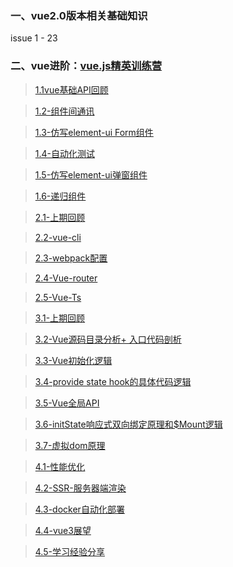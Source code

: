 
###  一、vue2.0版本相关基础知识

issue 1 - 23


###  二、vue进阶：[vue.js精英训练营](https://github.com/googBlogs/vue-master-lesson)

 > [1.1vue基础API回顾]()

 > [1.2-组件间通讯]()

 > [1.3-仿写element-ui Form组件]()

 > [1.4-自动化测试]()

 > [1.5-仿写element-ui弹窗组件]()

 > [1.6-递归组件]()

 > [2.1-上期回顾]()

 > [2.2-vue-cli]()

 > [2.3-webpack配置]()

 > [2.4-Vue-router]()

 > [2.5-Vue-Ts]()

 > [3.1-上期回顾]()

 > [3.2-Vue源码目录分析+ 入口代码剖析]()

 > [3.3-Vue初始化逻辑]()

 > [3.4-provide state hook的具体代码逻辑]()

 > [3.5-Vue全局API]()

 > [3.6-initState响应式双向绑定原理和$Mount逻辑]()

 > [3.7-虚拟dom原理]()

 > [4.1-性能优化]()

 > [4.2-SSR-服务器端渲染]()

 > [4.3-docker自动化部署]()

 > [4.4-vue3展望]()

 > [4.5-学习经验分享]()


